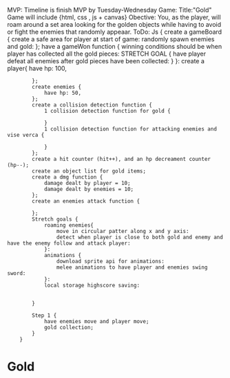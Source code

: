 MVP: Timeline is finish MVP by Tuesday-Wednesday
    Game: Title:"Gold"
        Game will include {html, css , js + canvas}
        Obective: You, as the player, will roam around a set area looking for the golden objects while having to avoid or fight the enemies that randomly appeaar.
        ToDo: Js {
            create a gameBoard {
                create a safe area for player at start of game:
                randomly spawn enemies and gold:
            };
            have a gameWon function {
                winning conditions should be when player has collected all the gold pieces:
                STRETCH GOAL {
                    have player defeat all enemies after gold pieces have been collected:
                }
            }:
            create a player{
                have hp: 100,

            };
            create enemies {
                have hp: 50,
            };
            create a collision detection function {
                1 collision detection function for gold {

                }
                1 collision detection function for attacking enemies and vise verca {

                }
            };
            create a hit counter (hit++), and an hp decreament counter (hp--);
            create an object list for gold items;
            create a dmg function {
                damage dealt by player = 10;
                damage dealt by enemies = 10;
            };
            create an enemies attack function {

            };
            Stretch goals {
                roaming enemies{
                    move in circular patter along x and y axis:
                    detect when player is close to both gold and enemy and have the enemy follow and attack player:
                }:
                animations {
                    download sprite api for animations:
                    melee animations to have player and enemies swing sword:
                }:
                local storage highscore saving:
                

            }

            Step 1 {
                have enemies move and player move;
                gold collection;
            }
        }


# Gold
